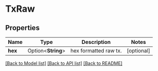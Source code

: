 # TxRaw

## Properties

Name | Type | Description | Notes
------------ | ------------- | ------------- | -------------
**hex** | Option<**String**> | hex formatted raw tx. | [optional]

[[Back to Model list]](../README.md#documentation-for-models) [[Back to API list]](../README.md#documentation-for-api-endpoints) [[Back to README]](../README.md)


